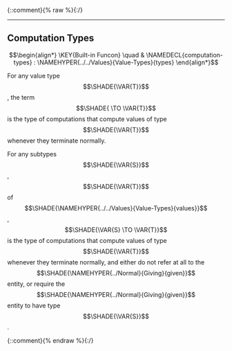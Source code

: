 {::comment}{% raw %}{:/}


----

## Computation Types
               


$$\begin{align*}
  \KEY{Built-in Funcon} \quad
  & \NAMEDECL{computation-types} 
    : \NAMEHYPER{../../Values}{Value-Types}{types} 
\end{align*}$$


  For any value type $$\SHADE{\VAR{T}}$$, the term $$\SHADE{ \TO \VAR{T}}$$ is the type of computations that
  compute values of type $$\SHADE{\VAR{T}}$$ whenever they terminate normally.
  
  For any subtypes $$\SHADE{\VAR{S}}$$, $$\SHADE{\VAR{T}}$$ of $$\SHADE{\NAMEHYPER{../../Values}{Value-Types}{values}}$$, $$\SHADE{\VAR{S} \TO \VAR{T}}$$ is the type of computations
  that compute values of type $$\SHADE{\VAR{T}}$$ whenever they terminate normally, and
  either do not refer at all to the $$\SHADE{\NAMEHYPER{../Normal}{Giving}{given}}$$ entity, or require the $$\SHADE{\NAMEHYPER{../Normal}{Giving}{given}}$$
  entity to have type $$\SHADE{\VAR{S}}$$.




[Funcons-beta]: /CBS-beta/math/Funcons-beta
  "FUNCONS-BETA"
[Unstable-Funcons-beta]: /CBS-beta/math/Unstable-Funcons-beta
  "UNSTABLE-FUNCONS-BETA"
[Languages-beta]: /CBS-beta/math/Languages-beta
  "LANGUAGES-BETA"
[Unstable-Languages-beta]: /CBS-beta/math/Unstable-Languages-beta
  "UNSTABLE-LANGUAGES-BETA"
[CBS-beta]: /CBS-beta
  "CBS-BETA"
[Computation-Types.cbs]: https://github.com/plancomps/CBS-beta/blob/math/Funcons-beta/Computations/Computation-Types/Computation-Types.cbs
  "CBS SOURCE FILE ON GITHUB"
[PLAIN]: /CBS-beta/docs/Funcons-beta/Computations/Computation-Types
  "CBS SOURCE WEB PAGE"
 [PRETTY]: /CBS-beta/math/Funcons-beta/Computations/Computation-Types
  "CBS-KATEX WEB PAGE"
[PDF]: https://github.com/plancomps/CBS-beta/blob/math/Funcons-beta/Computations/Computation-Types/Computation-Types.pdf
  "CBS-LATEX PDF FILE"
[PLanCompS Project]: https://plancomps.github.io
  "PROGRAMMING LANGUAGE COMPONENTS AND SPECIFICATIONS PROJECT HOME PAGE"
{::comment}{% endraw %}{:/}
